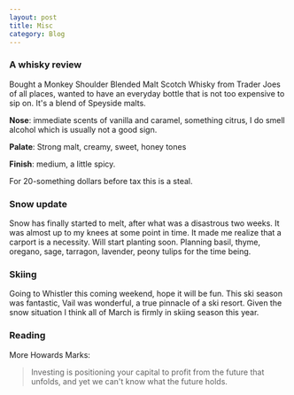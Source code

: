 ```yaml
---
layout: post
title: Misc
category: Blog
---
```


### A whisky review

Bought a Monkey Shoulder Blended Malt Scotch Whisky from Trader Joes of all places, wanted to have an everyday bottle that is not too expensive to sip on. It's a blend of Speyside malts.

**Nose**: immediate scents of vanilla and caramel, something citrus, I do smell alcohol which is usually not a good sign. 

**Palate**: Strong malt, creamy, sweet, honey tones

**Finish**: medium, a little spicy.

For 20-something dollars before tax this is a steal.

<!--more-->

### Snow update

Snow has finally started to melt, after what was a disastrous two weeks. It was almost up to my knees at some point in time. It made me realize that a carport is a necessity. Will start planting soon. Planning basil, thyme, oregano, sage, tarragon, lavender, peony tulips for the time being.

### Skiing

Going to Whistler this coming weekend, hope it will be fun. This ski season was fantastic, Vail was wonderful, a true pinnacle of a ski resort. Given the snow situation I think all of March is firmly in skiing season this year.

### Reading
More Howards Marks:
> Investing is positioning your capital to profit from the future that unfolds, and yet we can't know what the future holds.
